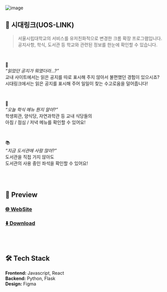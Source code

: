![image](https://github.com/Dodolist/uos-notice-chrome-extension/assets/43953794/ad863032-5537-4f3d-b811-0ceee5cf1b06)


## 🔗 시대링크(UOS-LINK)
> 서울시립대학교의 서비스를 유저친화적으로 변경한 크롬 확장 프로그램입니다.<br/>
> 공지사항, 학식, 도서관 등 학교와 관련된 정보를 한눈에 확인할 수 있습니다.
<br/>

🤔 <br/>
*“읽었던 공지가 뭐였더라...?”* <br/>
교내 사이트에서는 읽은 공지를 따로 표시해 주지 않아서 불편했던 경험이 있으시죠?<br/>
시대링크에서는 읽은 공지를 표시해 주어 일일이 찾는 수고로움을 덜어줍니다!

<br/>

🍚 <br/>
*“오늘 학식 메뉴 뭔지 알아?”* <br/>
학생회관, 양식당, 자연과학관 등 교내 식당들의<br/>
아침 / 점심 / 저녁 메뉴를 확인할 수 있어요!

<br/>

📚 <br/>
*“지금 도서관에 사람 많아?”* <br/>
도서관을 직접 가지 않아도<br/>
도서관의 사용 중인 좌석을 확인할 수 있어요!

<br/>
<br/>

## 👀 Preview
### [🌐 WebSite](https://uoslink.com)<br/>
### [⬇️ Download](https://chrome.google.com/webstore/detail/memozzang/nnocokeccpdhijhmjekelnhmmjimplco?hl=ko&authuser=0)

<br/>
<br/>

## 🛠️ Tech Stack
<b>Frontend:</b> Javascript, React <br/>
<b>Backend:</b> Python, Flask <br/>
<b>Design:</b> Figma <br/>


